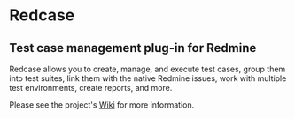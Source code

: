 
Redcase
=======

Test case management plug-in for Redmine
----------------------------------------

Redcase allows you to create, manage, and execute test cases, group them into
test suites, link them with the native Redmine issues, work with multiple test
environments, create reports, and more.

Please see the project's [Wiki](https://bitbucket.org/bugzinga/redcase/wiki) for
more information.
